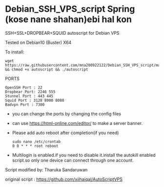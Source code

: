 # Debian_SSH_VPS_script Spring (kose nane shahan)ebi hal kon


SSH+SSL+DROPBEAR+SQUID autoscript for Debian VPS 

Tested on Debian10 (Buster)  X64 

To install:

    wget https://raw.githubusercontent.com/mna200922122/Debian_SSH_VPS_script/main/autoscript && chmod +x autoscript && ./autoscript

  PORTS

    OpenSSH Port : 22
    Dropbear Port: 2246 555
    Stunnel Port : 443 445
    Squid Port : 3128 8000 8080
    Badvpn Port : 7300

  * you can change the ports by changing the config files                        
  * can use https://html-online.com/editor/ to make a server banner.         
  * Please add auto reboot after completion(if you need)
  
        
        sudo nano /etc/crontab
        0 0 * * * root reboot 
        
  * Multilogin is enabled.if you need to disable it.install the autokill enabled script.so only one device can connect through one account.
  
  Script modified by: Tharuka Sandaruwan
 
  original script : https://github.com/xiihaiqal/AutoScriptVPS

